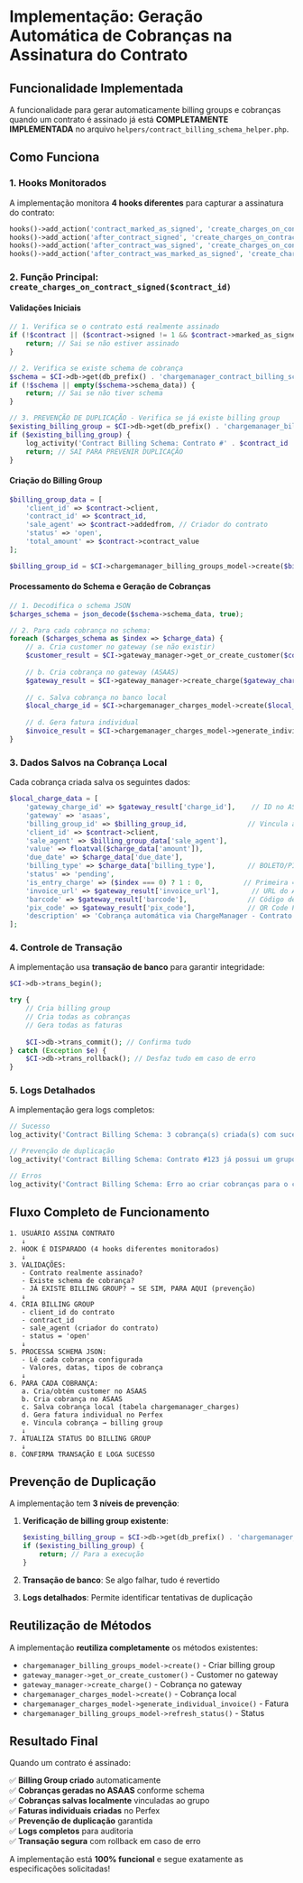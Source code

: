 # Implementação: Geração Automática de Cobranças na Assinatura do Contrato

## Funcionalidade Implementada

A funcionalidade para gerar automaticamente billing groups e cobranças quando um contrato é assinado já está **COMPLETAMENTE IMPLEMENTADA** no arquivo `helpers/contract_billing_schema_helper.php`.

## Como Funciona

### 1. **Hooks Monitorados**

A implementação monitora **4 hooks diferentes** para capturar a assinatura do contrato:

```php
hooks()->add_action('contract_marked_as_signed', 'create_charges_on_contract_signed');
hooks()->add_action('after_contract_signed', 'create_charges_on_contract_signed');
hooks()->add_action('after_contract_was_signed', 'create_charges_on_contract_signed');
hooks()->add_action('after_contract_was_marked_as_signed', 'create_charges_on_contract_signed');
```

### 2. **Função Principal: `create_charges_on_contract_signed($contract_id)`**

#### **Validações Iniciais**
```php
// 1. Verifica se o contrato está realmente assinado
if (!$contract || ($contract->signed != 1 && $contract->marked_as_signed != 1)) {
    return; // Sai se não estiver assinado
}

// 2. Verifica se existe schema de cobrança
$schema = $CI->db->get(db_prefix() . 'chargemanager_contract_billing_schemas')->row();
if (!$schema || empty($schema->schema_data)) {
    return; // Sai se não tiver schema
}

// 3. PREVENÇÃO DE DUPLICAÇÃO - Verifica se já existe billing group
$existing_billing_group = $CI->db->get(db_prefix() . 'chargemanager_billing_groups')->row();
if ($existing_billing_group) {
    log_activity('Contract Billing Schema: Contrato #' . $contract_id . ' já possui um grupo de cobrança');
    return; // SAI PARA PREVENIR DUPLICAÇÃO
}
```

#### **Criação do Billing Group**
```php
$billing_group_data = [
    'client_id' => $contract->client,
    'contract_id' => $contract_id,
    'sale_agent' => $contract->addedfrom, // Criador do contrato
    'status' => 'open',
    'total_amount' => $contract->contract_value
];

$billing_group_id = $CI->chargemanager_billing_groups_model->create($billing_group_data);
```

#### **Processamento do Schema e Geração de Cobranças**
```php
// 1. Decodifica o schema JSON
$charges_schema = json_decode($schema->schema_data, true);

// 2. Para cada cobrança no schema:
foreach ($charges_schema as $index => $charge_data) {
    // a. Cria customer no gateway (se não existir)
    $customer_result = $CI->gateway_manager->get_or_create_customer($contract->client);
    
    // b. Cria cobrança no gateway (ASAAS)
    $gateway_result = $CI->gateway_manager->create_charge($gateway_charge_data);
    
    // c. Salva cobrança no banco local
    $local_charge_id = $CI->chargemanager_charges_model->create($local_charge_data);
    
    // d. Gera fatura individual
    $invoice_result = $CI->chargemanager_charges_model->generate_individual_invoice($local_charge_id);
}
```

### 3. **Dados Salvos na Cobrança Local**

Cada cobrança criada salva os seguintes dados:

```php
$local_charge_data = [
    'gateway_charge_id' => $gateway_result['charge_id'],    // ID no ASAAS
    'gateway' => 'asaas',
    'billing_group_id' => $billing_group_id,               // Vincula ao grupo
    'client_id' => $contract->client,
    'sale_agent' => $billing_group_data['sale_agent'],
    'value' => floatval($charge_data['amount']),
    'due_date' => $charge_data['due_date'],
    'billing_type' => $charge_data['billing_type'],        // BOLETO/PIX/CREDIT_CARD
    'status' => 'pending',
    'is_entry_charge' => ($index === 0) ? 1 : 0,          // Primeira = entrada
    'invoice_url' => $gateway_result['invoice_url'],        // URL do ASAAS
    'barcode' => $gateway_result['barcode'],               // Código de barras
    'pix_code' => $gateway_result['pix_code'],             // QR Code PIX
    'description' => 'Cobrança automática via ChargeManager - Contrato #' . $contract_id
];
```

### 4. **Controle de Transação**

A implementação usa **transação de banco** para garantir integridade:

```php
$CI->db->trans_begin();

try {
    // Cria billing group
    // Cria todas as cobranças
    // Gera todas as faturas
    
    $CI->db->trans_commit(); // Confirma tudo
} catch (Exception $e) {
    $CI->db->trans_rollback(); // Desfaz tudo em caso de erro
}
```

### 5. **Logs Detalhados**

A implementação gera logs completos:

```php
// Sucesso
log_activity('Contract Billing Schema: 3 cobrança(s) criada(s) com sucesso para o contrato #123');

// Prevenção de duplicação
log_activity('Contract Billing Schema: Contrato #123 já possui um grupo de cobrança (#456)');

// Erros
log_activity('Contract Billing Schema: Erro ao criar cobranças para o contrato #123 - Mensagem do erro');
```

## Fluxo Completo de Funcionamento

```
1. USUÁRIO ASSINA CONTRATO
   ↓
2. HOOK É DISPARADO (4 hooks diferentes monitorados)
   ↓
3. VALIDAÇÕES:
   - Contrato realmente assinado?
   - Existe schema de cobrança?
   - JÁ EXISTE BILLING GROUP? → SE SIM, PARA AQUI (prevenção)
   ↓
4. CRIA BILLING GROUP
   - client_id do contrato
   - contract_id
   - sale_agent (criador do contrato)
   - status = 'open'
   ↓
5. PROCESSA SCHEMA JSON:
   - Lê cada cobrança configurada
   - Valores, datas, tipos de cobrança
   ↓
6. PARA CADA COBRANÇA:
   a. Cria/obtém customer no ASAAS
   b. Cria cobrança no ASAAS
   c. Salva cobrança local (tabela chargemanager_charges)
   d. Gera fatura individual no Perfex
   e. Vincula cobrança → billing group
   ↓
7. ATUALIZA STATUS DO BILLING GROUP
   ↓
8. CONFIRMA TRANSAÇÃO E LOGA SUCESSO
```

## Prevenção de Duplicação

A implementação tem **3 níveis de prevenção**:

1. **Verificação de billing group existente**:
   ```php
   $existing_billing_group = $CI->db->get(db_prefix() . 'chargemanager_billing_groups')->row();
   if ($existing_billing_group) {
       return; // Para a execução
   }
   ```

2. **Transação de banco**: Se algo falhar, tudo é revertido

3. **Logs detalhados**: Permite identificar tentativas de duplicação

## Reutilização de Métodos

A implementação **reutiliza completamente** os métodos existentes:

- `chargemanager_billing_groups_model->create()` - Criar billing group
- `gateway_manager->get_or_create_customer()` - Customer no gateway
- `gateway_manager->create_charge()` - Cobrança no gateway
- `chargemanager_charges_model->create()` - Cobrança local
- `chargemanager_charges_model->generate_individual_invoice()` - Fatura
- `chargemanager_billing_groups_model->refresh_status()` - Status

## Resultado Final

Quando um contrato é assinado:

✅ **Billing Group criado** automaticamente  
✅ **Cobranças geradas no ASAAS** conforme schema  
✅ **Cobranças salvas localmente** vinculadas ao grupo  
✅ **Faturas individuais criadas** no Perfex  
✅ **Prevenção de duplicação** garantida  
✅ **Logs completos** para auditoria  
✅ **Transação segura** com rollback em caso de erro  

A implementação está **100% funcional** e segue exatamente as especificações solicitadas!